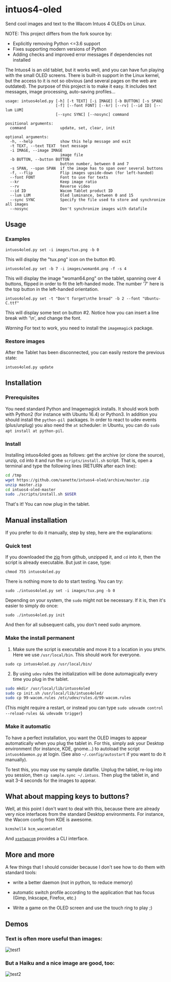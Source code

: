 # intuos4-oled

Send cool images and text to the Wacom Intuos 4 OLEDs on Linux.

NOTE: This project differs from the fork source by:

- Explicitly removing Python <=3.6 support
- Fixes supporting modern versions of Python
- Adding checks and improved error messages if dependencies not installed

The Intuos4 is an old tablet, but it works well, and you can have fun playing
with the small OLED screens. There is built-in support in the Linux kernel, but
the access to it is not so obvious (and several pages on the web are outdated).
The purpose of this project is to make it easy. It includes text messages,
image processing, auto-saving profiles...

```
usage: intuos4oled.py [-h] [-t TEXT] [-i IMAGE] [-b BUTTON] [-s SPAN]
                      [-f] [--font FONT] [--kr] [--rv] [--id ID] [--lum LUM]
                      [--sync SYNC] [--nosync] command

positional arguments:
  command               update, set, clear, init

optional arguments:
  -h, --help            show this help message and exit
  -t TEXT, --text TEXT  text message
  -i IMAGE, --image IMAGE
                        image file
  -b BUTTON, --button BUTTON
                        button number, between 0 and 7
  -s SPAN, --span SPAN  if the image has to span over several buttons
  -f, --flip            Flip images upside-down (for left-handed)
  --font FONT           Font to use for texts
  --kr                  Keep image ratio
  --rv                  Reverse video
  --id ID               Wacom Tablet product ID
  --lum LUM             Oled luminance, between 0 and 15
  --sync SYNC           Specify the file used to store and synchronize all images
  --nosync              Don't synchronize images with datafile
```


## Usage

### Examples

```
intuos4oled.py set -i images/tux.png -b 0
```

This will display the "tux.png" icon on the button #0.

```
intuos4oled.py set -b 7 -i images/woman64.png -f -s 4
```

This will display the image "woman64.png" on the tablet, spanning over
4 buttons, flipped in order to fit the left-handed mode. The number
'7' here is the top button in the left-handed orientation.

```
intuos4oled.py set -t "Don't forget\nthe bread" -b 2 --font "Ubuntu-C.ttf"
```

This will display some text on button #2. Notice how you can insert a
line break with '\n', and change the font.

*Warning* For text to work, you need to install the `imagemagick`
 package.


### Restore images

After the Tablet has been disconnected, you can easily restore the
previous state:

```
intuos4oled.py update
```


## Installation


### Prerequisites

You need standard Python and Imagemagick installs. It should work both with
Python2 (for instance with Ubuntu 16.4) or Python3. In addition you should
install the `python-pil `packages. In order to react to udev events
(plus/unplug) you also need the `at` scheduler: in Ubuntu, you can do `sudo apt
install at python-pil`.


### Install

Installing intuos4oled goes as follows: get the archive (or clone the source),
unzip, cd into it and run the `scripts/install.sh` script. That is, open a
terminal and type the following lines (RETURN after each line):

```bash
cd /tmp
wget https://github.com/sanette/intuos4-oled/archive/master.zip
unzip master.zip
cd intuos4-oled-master
sudo ./scripts/install.sh $USER
```

That's it! You can now plug in the tablet.


## Manual installation

If you prefer to do it manually, step by step, here are the explanations:


### Quick test

If you downloaded the
[zip](https://github.com/sanette/intuos4-oled/archive/master.zip) from
github, unzipped it, and `cd` into it, then the script is already
executable. But just in case, type:

```
chmod 755 intuos4oled.py
```

There is nothing more to do to start testing. You can try:
```
sudo ./intuos4oled.py set -i images/tux.png -b 0
```

Depending on your system, the `sudo` might not be necessary. If it is, then
it's easier to simply do once:
```
sudo ./intuos4oled.py init
```

And then for all subsequent calls, you don't need sudo anymore.


### Make the install permanent

1. Make sure the script is executable and move it to a location in you
   `$PATH`. Here we use `/usr/local/bin`. This should work for everyone.

```
sudo cp intuos4oled.py /usr/local/bin/
```

2. By using `udev` rules the initialization will be done automagically
   every time you plug in the tablet.

```bash
sudo mkdir /usr/local/lib/intuos4oled
sudo cp init.sh /usr/local/lib/intuos4oled/
sudo cp 99-wacom.rules /etc/udev/rules.d/99-wacom.rules
```

(This might require a restart, or instead you can type `sudo udevadm
control --reload-rules && udevadm trigger`)


### Make it automatic

To have a perfect installation, you want the OLED images to appear
automatically when you plug the tablet in. For this, simply ask your
Desktop environment (for instance, KDE, gnome...) to autoload the
script `intuos4daemon.py` at login. (See also `~/.config/autostart` if
you want to do it manually).

To test this, you may use my sample datafile. Unplug the tablet,
re-log into you session, then `cp sample.sync ~/.intuos`.  Then plug
the tablet in, and wait 3-4 seconds for the images to appear.

## What about mapping keys to buttons?

Well, at this point I don't want to deal with this, because there are
already very nice interfaces from the standard Desktop
environments. For instance, the Wacom config from KDE is awesome. 

```
kcmshell4 kcm_wacomtablet
```

And
[`xsetwacom`](https://github.com/linuxwacom/xf86-input-wacom/wiki/xsetwacom)
provides a CLI interface.


## More and more

A few things that I should consider because I don't see how to do them
with standard tools:

* write a better daemon (not in python, to reduce memory)

* automatic switch profile according to the application that has focus (Gimp,
  Inkscape, Firefox, etc.)

* Write a game on the OLED screen and use the touch ring to play ;)

## Demos

### Text is often more useful than images:

![test1](./images/demos/text_buttons.jpg)


### But a Haiku and a nice image are good, too:

![test2](./images/demos/haiku.jpg)


